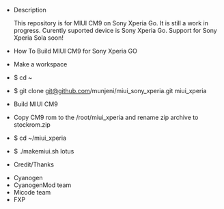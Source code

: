 * Description

	This repository is for MIUI CM9 on Sony Xperia Go.
	It is still a work in progress.
	Curently suported device is Sony Xperia Go.
	Support for Sony Xperia Sola soon!


* How To Build MIUI CM9 for Sony Xperia GO

-	Make a workspace

-	$ cd ~
-	$ git clone git@github.com/munjeni/miui_sony_xperia.git miui_xperia


* Build MIUI CM9

-	Copy CM9 rom to the /root/miui_xperia and rename zip archive to stockrom.zip 

-	$ cd ~/miui_xperia 
-	$ ./makemiui.sh lotus 



* Credit/Thanks

-	Cyanogen 
-	CyanogenMod team 
-	Micode team 
-	FXP
